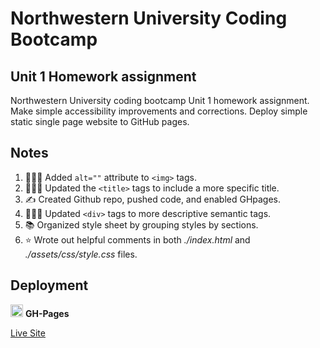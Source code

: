 # Northwestern University Coding Bootcamp

## Unit 1 Homework assignment

Northwestern University coding bootcamp Unit 1 homework assignment. Make simple accessibility improvements and corrections. Deploy simple static single page website to GitHub pages.

## Notes

1. 👨🏻‍💻 Added `alt=""` attribute to `<img>` tags.
2. 👨🏻‍💻 Updated the `<title>` tags to include a more specific title.
3. ✍️ Created Github repo, pushed code, and enabled GHpages.
4. 👨🏻‍💻 Updated `<div>` tags to more descriptive semantic tags.
5. 📚 Organized style sheet by grouping styles by sections.
6. ⭐ Wrote out helpful comments in both *./index.html* and *./assets/css/style.css* files.

## Deployment

[<img src='https://cdn.jsdelivr.net/npm/simple-icons@3.0.1/icons/github.svg' alt='github' height='20'>](https://github.com/loveliiivelaugh)  **GH-Pages**

[Live Site](https://loveliiivelaugh.github.io/nu-bootcamp-unit1-homework/)
